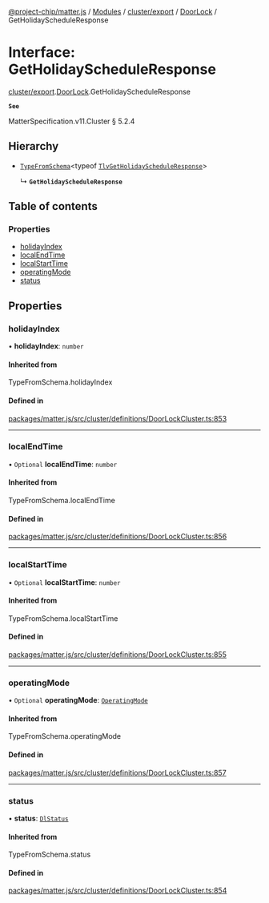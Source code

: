[@project-chip/matter.js](../README.md) / [Modules](../modules.md) / [cluster/export](../modules/cluster_export.md) / [DoorLock](../modules/cluster_export.DoorLock.md) / GetHolidayScheduleResponse

# Interface: GetHolidayScheduleResponse

[cluster/export](../modules/cluster_export.md).[DoorLock](../modules/cluster_export.DoorLock.md).GetHolidayScheduleResponse

**`See`**

MatterSpecification.v11.Cluster § 5.2.4

## Hierarchy

- [`TypeFromSchema`](../modules/tlv_export.md#typefromschema)\<typeof [`TlvGetHolidayScheduleResponse`](../modules/cluster_export.DoorLock.md#tlvgetholidayscheduleresponse)\>

  ↳ **`GetHolidayScheduleResponse`**

## Table of contents

### Properties

- [holidayIndex](cluster_export.DoorLock.GetHolidayScheduleResponse.md#holidayindex)
- [localEndTime](cluster_export.DoorLock.GetHolidayScheduleResponse.md#localendtime)
- [localStartTime](cluster_export.DoorLock.GetHolidayScheduleResponse.md#localstarttime)
- [operatingMode](cluster_export.DoorLock.GetHolidayScheduleResponse.md#operatingmode)
- [status](cluster_export.DoorLock.GetHolidayScheduleResponse.md#status)

## Properties

### holidayIndex

• **holidayIndex**: `number`

#### Inherited from

TypeFromSchema.holidayIndex

#### Defined in

[packages/matter.js/src/cluster/definitions/DoorLockCluster.ts:853](https://github.com/project-chip/matter.js/blob/2d9f2165d2672864fda3496a6d0d5f93597f82c6/packages/matter.js/src/cluster/definitions/DoorLockCluster.ts#L853)

___

### localEndTime

• `Optional` **localEndTime**: `number`

#### Inherited from

TypeFromSchema.localEndTime

#### Defined in

[packages/matter.js/src/cluster/definitions/DoorLockCluster.ts:856](https://github.com/project-chip/matter.js/blob/2d9f2165d2672864fda3496a6d0d5f93597f82c6/packages/matter.js/src/cluster/definitions/DoorLockCluster.ts#L856)

___

### localStartTime

• `Optional` **localStartTime**: `number`

#### Inherited from

TypeFromSchema.localStartTime

#### Defined in

[packages/matter.js/src/cluster/definitions/DoorLockCluster.ts:855](https://github.com/project-chip/matter.js/blob/2d9f2165d2672864fda3496a6d0d5f93597f82c6/packages/matter.js/src/cluster/definitions/DoorLockCluster.ts#L855)

___

### operatingMode

• `Optional` **operatingMode**: [`OperatingMode`](../enums/cluster_export.DoorLock.OperatingMode.md)

#### Inherited from

TypeFromSchema.operatingMode

#### Defined in

[packages/matter.js/src/cluster/definitions/DoorLockCluster.ts:857](https://github.com/project-chip/matter.js/blob/2d9f2165d2672864fda3496a6d0d5f93597f82c6/packages/matter.js/src/cluster/definitions/DoorLockCluster.ts#L857)

___

### status

• **status**: [`DlStatus`](../enums/cluster_export.DoorLock.DlStatus.md)

#### Inherited from

TypeFromSchema.status

#### Defined in

[packages/matter.js/src/cluster/definitions/DoorLockCluster.ts:854](https://github.com/project-chip/matter.js/blob/2d9f2165d2672864fda3496a6d0d5f93597f82c6/packages/matter.js/src/cluster/definitions/DoorLockCluster.ts#L854)
